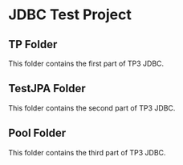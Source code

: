 # JDBC Test Project

## TP Folder
This folder contains the first part of TP3 JDBC.

## TestJPA Folder
This folder contains the second part of TP3 JDBC.

## Pool Folder
This folder contains the third part of TP3 JDBC.
